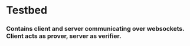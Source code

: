 # Testbed

### Contains client and server communicating over websockets. Client acts as prover, server as verifier. 
